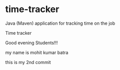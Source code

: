 # time-tracker
Java (Maven) application for tracking time on the job

Time tracker

Good evening Students!!!

my name is mohit kumar batra


this is my 2nd commit
